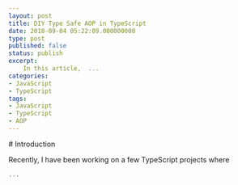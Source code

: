 ```yaml
---
layout: post
title: DIY Type Safe AOP in TypeScript
date: 2018-09-04 05:22:09.000000000
type: post
published: false
status: publish
excerpt: 
    In this article,  ... 
categories:
- JavaScript
- TypeScript
tags:
- JavaScript
- TypeScript
- AOP
---
```


<div id='introduction'/>
# Introduction

Recently, I have been working on a few TypeScript projects where 

```typescript
...
```
